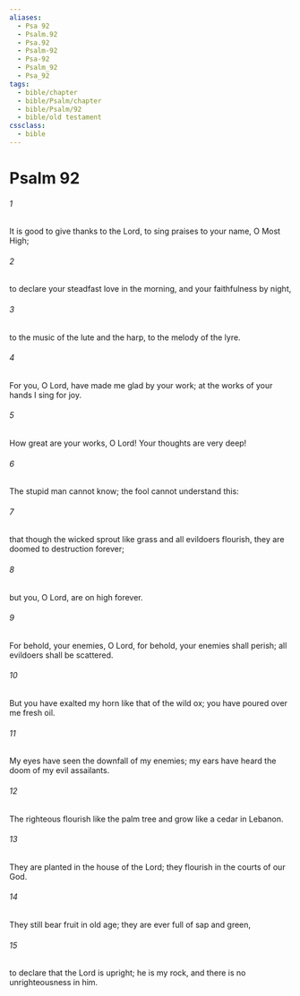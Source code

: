 ```yaml
---
aliases:
  - Psa 92
  - Psalm.92
  - Psa.92
  - Psalm-92
  - Psa-92
  - Psalm_92
  - Psa_92
tags:
  - bible/chapter
  - bible/Psalm/chapter
  - bible/Psalm/92
  - bible/old testament
cssclass:
  - bible
---
```


# Psalm 92

###### 1
It is good to give thanks to the Lord, to sing praises to your name, O Most High;
###### 2
to declare your steadfast love in the morning, and your faithfulness by night,
###### 3
to the music of the lute and the harp, to the melody of the lyre.
###### 4
For you, O Lord, have made me glad by your work; at the works of your hands I sing for joy.
###### 5
How great are your works, O Lord! Your thoughts are very deep!
###### 6
The stupid man cannot know; the fool cannot understand this:
###### 7
that though the wicked sprout like grass and all evildoers flourish, they are doomed to destruction forever;
###### 8
but you, O Lord, are on high forever.
###### 9
For behold, your enemies, O Lord, for behold, your enemies shall perish; all evildoers shall be scattered.
###### 10
But you have exalted my horn like that of the wild ox; you have poured over me fresh oil.
###### 11
My eyes have seen the downfall of my enemies; my ears have heard the doom of my evil assailants.
###### 12
The righteous flourish like the palm tree and grow like a cedar in Lebanon.
###### 13
They are planted in the house of the Lord; they flourish in the courts of our God.
###### 14
They still bear fruit in old age; they are ever full of sap and green,
###### 15
to declare that the Lord is upright; he is my rock, and there is no unrighteousness in him.


